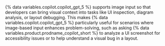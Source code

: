  {% data variables.copilot.copilot_gpt_5 %} supports image input so that developers can bring visual context into tasks like UI inspection, diagram analysis, or layout debugging. This makes {% data variables.copilot.copilot_gpt_5 %} particularly useful for scenarios where image-based input enhances problem-solving, such as asking {% data variables.product.prodname_copilot_short %} to analyze a UI screenshot for accessibility issues or to help understand a visual bug in a layout.
